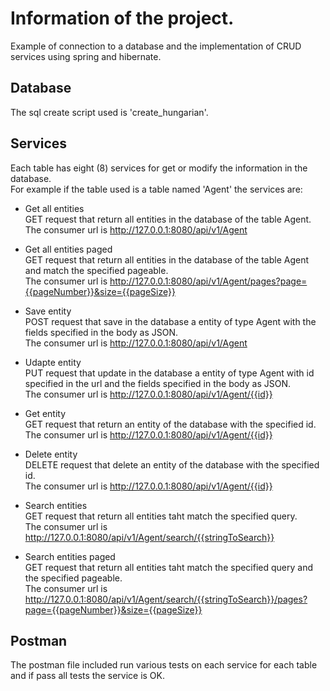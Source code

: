 # Information of the project.
Example of connection to a database and the implementation of CRUD services using spring and hibernate.  

## Database  
The sql create script used is 'create_hungarian'.  

## Services  
Each table has eight (8) services for get or modify the information in the database.  
For example if the table used is a table named 'Agent' the services are:
- Get all entities  
  GET request that return all entities in the database of the table Agent.  
  The consumer url is http://127.0.0.1:8080/api/v1/Agent  
  
- Get all entities paged  
  GET request that return all entities in the database of the table Agent and match the specified pageable.  
  The consumer url is http://127.0.0.1:8080/api/v1/Agent/pages?page={{pageNumber}}&size={{pageSize}}  
  
- Save entity  
  POST request that save in the database a entity of type Agent with the fields specified in the body as JSON.  
  The consumer url is http://127.0.0.1:8080/api/v1/Agent  
  
- Udapte entity  
  PUT request that update in the database a entity of type Agent with id specified in the url and the fields specified in the body as JSON.   
  The consumer url is http://127.0.0.1:8080/api/v1/Agent/{{id}}  
  
- Get entity  
  GET request that return an entity of the database with the specified id.  
  The consumer url is http://127.0.0.1:8080/api/v1/Agent/{{id}}  
  
- Delete entity  
  DELETE request that delete an entity of the database with the specified id.  
  The consumer url is http://127.0.0.1:8080/api/v1/Agent/{{id}}    
  
- Search entities  
  GET request that return all entities taht match the specified query.  
  The consumer url is http://127.0.0.1:8080/api/v1/Agent/search/{{stringToSearch}}  
  
- Search entities paged  
  GET request that return all entities taht match the specified query and the specified pageable.    
  The consumer url is http://127.0.0.1:8080/api/v1/Agent/search/{{stringToSearch}}/pages?page={{pageNumber}}&size={{pageSize}}  

## Postman  
The postman file included run various tests on each service for each table and if pass all tests the service is OK.  
